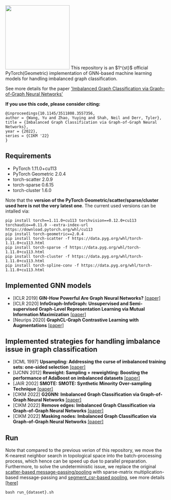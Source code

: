 <img src="https://render.githubusercontent.com/render/math?math=\text{G}^2\text{GNN}" style="width:200px;">
This repository is an $1^{st}$ official PyTorch(Geometric) implementation of GNN-based machine learning models for handling imbalanced graph classification.

See more details for the paper ['Imbalanced Graph Classification via Graph-of-Graph Neural Networks'](https://dl.acm.org/doi/10.1145/3511808.3557356)

**If you use this code, please consider citing:**
```linux
@inproceedings{10.1145/3511808.3557356,
author = {Wang, Yu and Zhao, Yuying and Shah, Neil and Derr, Tyler},
title = {Imbalanced Graph Classification via Graph-of-Graph Neural Networks},
year = {2022},
series = {CIKM '22}
}
```

## Requirements
* PyTorch 1.11.0+cu113
* PyTorch Geometric 2.0.4
* torch-scatter 2.0.9
* torch-sparse 0.6.15
* torch-cluster 1.6.0

Note that the **version of the PyTorch Geometric/scatter/sparse/cluster used here is not the very latest one**. The current used versions can be intalled via:
```
pip install torch==1.11.0+cu113 torchvision==0.12.0+cu113 torchaudio==0.11.0 --extra-index-url https://download.pytorch.org/whl/cu113
pip install torch-geometric==2.0.4
pip install torch-scatter -f https://data.pyg.org/whl/torch-1.11.0+cu113.html
pip install torch-sparse -f https://data.pyg.org/whl/torch-1.11.0+cu113.html
pip install torch-cluster -f https://data.pyg.org/whl/torch-1.11.0+cu113.html
pip install torch-spline-conv -f https://data.pyg.org/whl/torch-1.11.0+cu113.html
```

## Implemented GNN models
* [ICLR 2019] **GIN-How Powerful Are Graph Neural Networks?** [[paper]](https://arxiv.org/pdf/1810.00826.pdf)
* [ICLR 2020] **InfoGraph-InfoGraph: Unsupervised and Semi-supervised Graph-Level Representation Learning via Mutual Information Maximization** [[paper]](https://arxiv.org/abs/1908.01000)
* [Neurips 2020] **GraphCL-Graph Contrastive Learning with Augmentations** [[paper]](https://arxiv.org/abs/2010.13902)

## Implemented strategies for handling imbalance issue in graph classification
* [ICML 1997] **Upsampling: Addressing the curse of imbalanced training sets: one-sided selection** [[paper]](https://sci2s.ugr.es/keel/pdf/algorithm/congreso/kubat97addressing.pdf)
* [IJCNN 2012] **Reweight: Sampling + reweighting: Boosting the performance of AdaBoost on imbalanced datasets** [[paper]](https://ieeexplore.ieee.org/document/6252738)
* [JAIR 2002] **SMOTE: SMOTE: Synthetic Minority Over-sampling Technique** [[paper]](https://arxiv.org/pdf/1106.1813.pdf)
* [CIKM 2022] **G2GNN: Imbalanced Graph Classification via Graph-of-Graph Neural Networks** [[paper]](https://dl.acm.org/doi/10.1145/3511808.3557356)
* [CIKM 2022] **Remove edges: Imbalanced Graph Classification via Graph-of-Graph Neural Networks** [[paper]](https://dl.acm.org/doi/10.1145/3511808.3557356)
* [CIKM 2022] **Masking nodes: Imbalanced Graph Classification via Graph-of-Graph Neural Networks** [[paper]](https://dl.acm.org/doi/10.1145/3511808.3557356)


## Run
Note that compared to the previous verion of this repository, we move the K-nearest neighbor search in topological space into the batch-processing process, which hence can be speed up due to parallel preparation. Furthermore, to solve the undeterministic issue, we replace the original [scatter-based message-passing/pooling](https://pytorch-scatter.readthedocs.io/en/latest/functions/scatter.html) with sparse-matrix multiplication-based message-passing and [segment_csr-based pooling](https://pytorch-scatter.readthedocs.io/en/latest/functions/segment_csr.html), see more details [[here]](https://pytorch-geometric.readthedocs.io/en/latest/notes/sparse_tensor.html)

```linux
bash run_{dataset}.sh
```
